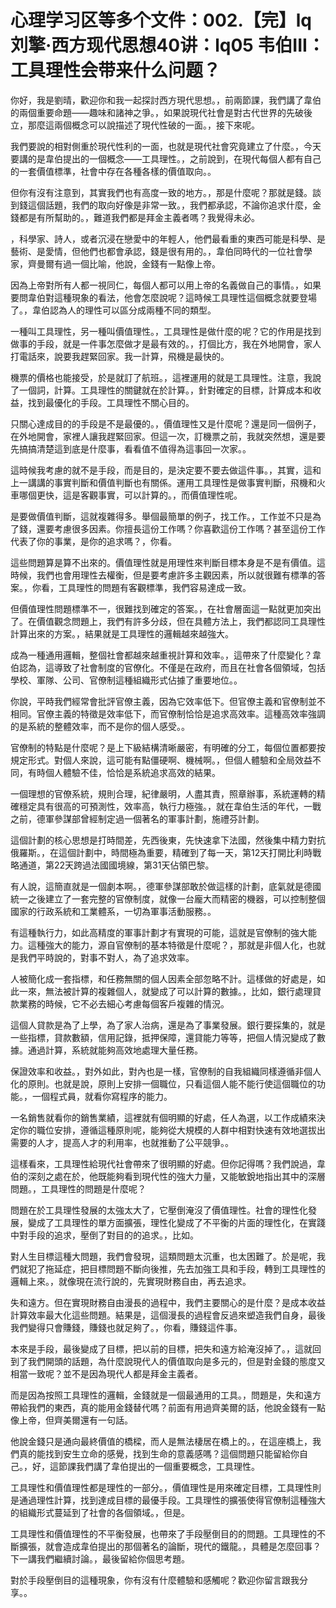 # 心理学习区等多个文件：002.【完】lq刘擎·西方现代思想40讲：lq05 韦伯III：工具理性会带来什么问题？

你好，我是劉晴，歡迎你和我一起探討西方現代思想。，前兩節課，我們講了韋伯的兩個重要命題——趣味和諸神之爭。，如果說現代社會是對古代世界的先破後立，那麼這兩個概念可以說描述了現代性破的一面。，接下來呢。

我們要說的相對側重於現代性利的一面，也就是現代社會究竟建立了什麼。，今天要講的是韋伯提出的一個概念——工具理性。，之前說到，在現代每個人都有自己的一套價值標準，社會中存在各種各樣的價值取向。。

但你有沒有注意到，其實我們也有高度一致的地方。，那是什麼呢？那就是錢。談到錢這個話題，我們的取向好像是非常一致。，我們都承認，不論你追求什麼，金錢都是有所幫助的。，難道我們都是拜金主義者嗎？我覺得未必。

，科學家、詩人，或者沉浸在戀愛中的年輕人，他們最看重的東西可能是科學、是藝術、是愛情，但他們也都會承認，錢是很有用的。，韋伯同時代的一位社會學家，齊曼爾有過一個比喻，他說，金錢有一點像上帝。

因為上帝對所有人都一視同仁，每個人都可以用上帝的名義做自己的事情。，如果要問韋伯對這種現象的看法，他會怎麼說呢？這時候工具理性這個概念就要登場了。，韋伯認為人的理性可以區分成兩種不同的類型。

一種叫工具理性，另一種叫價值理性。，工具理性是做什麼的呢？它的作用是找到做事的手段，就是一件事怎麼做才是最有效的。，打個比方，我在外地開會，家人打電話來，說要我趕緊回家。我一計算，飛機是最快的。

機票的價格也能接受，於是就訂了航班。，這裡運用的就是工具理性。注意，我說了一個詞，計算。工具理性的關鍵就在於計算。，針對確定的目標，計算成本和收益，找到最優化的手段。工具理性不關心目的。

只關心達成目的的手段是不是最優的。，價值理性又是什麼呢？還是同一個例子，在外地開會，家裡人讓我趕緊回家。但這一次，訂機票之前，我就突然想，還是要先搞搞清楚這到底是什麼事，看看值不值得為這事回一次家。。

這時候我考慮的就不是手段，而是目的，是決定要不要去做這件事。，其實，這和上一講講的事實判斷和價值判斷也有關係。運用工具理性是做事實判斷，飛機和火車哪個更快，這是客觀事實，可以計算的。，而價值理性呢。

是要做價值判斷，這就複雜得多。舉個最簡單的例子，找工作。，工作並不只是為了錢，還要考慮很多因素。你擅長這份工作嗎？你喜歡這份工作嗎？甚至這份工作代表了你的事業，是你的追求嗎？，你看。

這些問題算是算不出來的。價值理性就是用理性來判斷目標本身是不是有價值。這時候，我們也會用理性去權衡，但是要考慮許多主觀因素，所以就很難有標準的答案。，你看，工具理性的問題有客觀標準，我們容易達成一致。

但價值理性問題標準不一，很難找到確定的答案。，在社會層面這一點就更加突出了。在價值觀念問題上，我們有許多分歧，但在具體方法上，我們都認同工具理性計算出來的方案。，結果就是工具理性的邏輯越來越強大。

成為一種通用邏輯，整個社會都越來越重視計算和效率。，這帶來了什麼變化？韋伯認為，這導致了社會制度的官僚化。不僅是在政府，而且在社會各個領域，包括學校、軍隊、公司、官僚制這種組織形式佔據了重要地位。。

你說，平時我們經常會批評官僚主義，因為它效率低下。但官僚主義和官僚制並不相同。官僚主義的特徵是效率低下，而官僚制恰恰是追求高效率。這種高效率強調的是系統的整體效率，而不是你的個人感受。。

官僚制的特點是什麼呢？是上下級結構清晰嚴密，有明確的分工，每個位置都要按規定形式。對個人來說，這可能有點僵硬啊、機械啊。，但個人體驗和全局效益不同，有時個人體驗不佳，恰恰是系統追求高效的結果。

一個理想的官僚系統，規則合理，紀律嚴明，人盡其責，照章辦事，系統運轉的精確穩定具有很高的可預測性，效率高，執行力極強。，就在韋伯生活的年代，一戰之前，德軍參謀部曾經制定過一個著名的軍事計劃，施禮芬計劃。

這個計劃的核心思想是打時間差，先西後東，先快速拿下法國，然後集中精力對抗俄羅斯。，在這個計劃中，時間極為重要，精確到了每一天，第12天打開比利時戰略通道，第22天跨過法國國境線，第31天佔領巴黎。

有人說，這簡直就是一個劇本啊。，德軍參謀部敢於做這樣的計劃，底氣就是德國統一之後建立了一套完整的官僚制度，就像一台龐大而精密的機器，可以控制整個國家的行政系統和工業體系，一切為軍事活動服務。。

有這種執行力，如此高精度的軍事計劃才有實現的可能，這就是官僚制的強大能力。這種強大的能力，源自官僚制的基本特徵是什麼呢？，那就是非個人化，也就是我們平時說的，對事不對人，為了追求效率。

人被簡化成一套指標，和任務無關的個人因素全部忽略不計。這樣做的好處是，如此一來，無法被計算的複雜個人，就變成了可以計算的數據。，比如，銀行處理貸款業務的時候，它不必去細心考慮每個客戶複雜的情況。

這個人貸款是為了上學，為了家人治病，還是為了事業發展。銀行要採集的，就是一些指標，貸款數額，信用記錄，抵押保障，還貸能力等等，把個人情況變成了數據。通過計算，系統就能夠高效地處理大量任務。

保證效率和收益。，對外如此，對內也是一樣，官僚制的自我組織同樣遵循非個人化的原則。也就是說，原則上安排一個職位，只看這個人能不能行使這個職位的功能。，一個程式員，就看你寫程序的能力。

一名銷售就看你的銷售業績，這裡就有個明顯的好處，任人為選，以工作成績來決定你的職位安排，遵循這種原則呢，能夠從大規模的人群中相對快速有效地選拔出需要的人才，提高人才的利用率，也就推動了公平競爭。。

這樣看來，工具理性給現代社會帶來了很明顯的好處。但你記得嗎？我們說過，韋伯的深刻之處在於，他既能夠看到現代性的強大力量，又能敏銳地指出其中的深層問題。，工具理性的問題是什麼呢？

問題在於工具理性發展的太強太大了，它壓倒淹沒了價值理性。社會的理性化發展，變成了工具理性的單方面擴張，理性化變成了不平衡的片面的理性化，在實踐中對手段的追求，壓倒了對目的的追求。，比如。

對人生目標這種大問題，我們會發現，這類問題太沉重，也太困難了。於是呢，我們就犯了拖延症，把目標問題不斷向後推，先去加強工具和手段，轉到工具理性的邏輯上來。，就像現在流行說的，先實現財務自由，再去追求。

失和遠方。但在實現財務自由漫長的過程中，我們主要關心的是什麼？是成本收益計算效率最大化這些問題。結果是，這個漫長的過程會反過來塑造我們自身，最後我們變得只會賺錢，賺錢也就足夠了。，你看，賺錢這件事。

本來是手段，最後變成了目標，把以前的目標，把失和遠方給淹沒掉了。，這就回到了我們開頭的話題，為什麼說現代人的價值取向是多元的，但是對金錢的態度又相當一致呢？並不是因為現代人都是拜金主義者。

而是因為按照工具理性的邏輯，金錢就是一個最通用的工具。，問題是，失和遠方帶給我們的東西，真的能用金錢替代嗎？前面有用過齊美爾的話，他說金錢有一點像上帝，但齊美爾還有一句話。

他說金錢只是通向最終價值的橋樑，而人是無法棲居在橋上的。，在這座橋上，我們真的能找到安生立命的感覺，找到生命的意義感嗎？這個問題只能留給你自己。，好，這節課我們講了韋伯提出的一個重要概念，工具理性。

工具理性和價值理性都是理性的一部分。，價值理性是用來確定目標，工具理性則是通過理性計算，找到達成目標的最優手段。工具理性的擴張使得官僚制這種強大的組織形式蔓延到了社會的各個領域。，但是。

工具理性和價值理性的不平衡發展，也帶來了手段壓倒目的的問題。工具理性的不斷擴張，就會造成韋伯提出的那個著名的論斷，現代的鐵龍。，具體是怎麼回事？下一講我們繼續討論。，最後留給你個思考題。

對於手段壓倒目的這種現象，你有沒有什麼體驗和感觸呢？歡迎你留言跟我分享。。